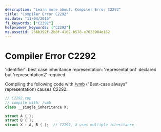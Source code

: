 ```yaml
---
description: "Learn more about: Compiler Error C2292"
title: "Compiler Error C2292"
ms.date: "11/04/2016"
f1_keywords: ["C2292"]
helpviewer_keywords: ["C2292"]
ms.assetid: 256b392f-2b8f-4162-b578-e7633984e162
---
```

# Compiler Error C2292

'identifier': best case inheritance representation: 'representation1' declared but 'representation2' required

Compiling the following code with [/vmb](../../build/reference/vmb-vmg-representation-method.md) ("Best-case always" representation) causes C2292.

```cpp
// C2292.cpp
// compile with: /vmb
class __single_inheritance X;

struct A { };
struct B { };
struct X : A, B { };  // C2292, X uses multiple inheritance
```
